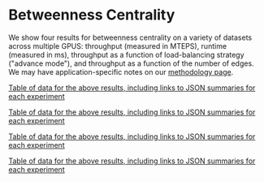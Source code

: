# Betweenness Centrality

We show four results for betweenness centrality on a variety of datasets across multiple GPUS: throughput (measured in MTEPS), runtime (measured in ms), throughput as a function of load-balancing strategy ("advance mode"), and throughput as a function of the number of edges. We may have application-specific notes on our [methodology page](/gunrock/methodology).

<div id="vis_gunrock_primitives_bc_mteps"></div>
<script type="text/javascript">
  var spec = "https://raw.githubusercontent.com/gunrock/io/master/plots/gunrock_primitives_bc_mteps.json";
  vegaEmbed('#vis_gunrock_primitives_bc_mteps, spec).then(function(result) {
    // Access the Vega view instance (https://vega.github.io/vega/docs/api/view/) as result.view
  }).catch(console.error);
</script>

[Table of data for the above results, including links to JSON summaries for each experiment](https://raw.githubusercontent.com/gunrock/io/master/plots/gunrock_primitives_bc_mteps_table.html ':include :type=markdown')

<div id="vis_gunrock_primitives_bc_avg_process_time"></div>
<script type="text/javascript">
  var spec = "https://raw.githubusercontent.com/gunrock/io/master/plots/gunrock_primitives_bc_avg_process_time.json";
  vegaEmbed('#vis_gunrock_primitives_bc_avg_process_time, spec).then(function(result) {
    // Access the Vega view instance (https://vega.github.io/vega/docs/api/view/) as result.view
  }).catch(console.error);
</script>

[Table of data for the above results, including links to JSON summaries for each experiment](https://raw.githubusercontent.com/gunrock/io/master/plots/gunrock_primitives_bc_avg_process_time_table.html ':include :type=markdown')

<div id="vis_gunrock_primitives_bc_advance_mode"></div>
<script type="text/javascript">
  var spec = "https://raw.githubusercontent.com/gunrock/io/master/plots/gunrock_primitives_bc_advance_mode.json";
  vegaEmbed('#vis_gunrock_primitives_bc_advance_mode, spec).then(function(result) {
    // Access the Vega view instance (https://vega.github.io/vega/docs/api/view/) as result.view
  }).catch(console.error);
</script>

[Table of data for the above results, including links to JSON summaries for each experiment](https://raw.githubusercontent.com/gunrock/io/master/plots/gunrock_primitives_bc_advance_mode_table.html ':include :type=markdown')

<div id="vis_gunrock_primitives_bc_edges"></div>
<script type="text/javascript">
  var spec = "https://raw.githubusercontent.com/gunrock/io/master/plots/gunrock_primitives_bc_edges.json";
  vegaEmbed('#vis_gunrock_primitives_bc_edges, spec).then(function(result) {
    // Access the Vega view instance (https://vega.github.io/vega/docs/api/view/) as result.view
  }).catch(console.error);
</script>

[Table of data for the above results, including links to JSON summaries for each experiment](https://raw.githubusercontent.com/gunrock/io/master/plots/gunrock_primitives_bc_edges_table.html ':include :type=markdown')
